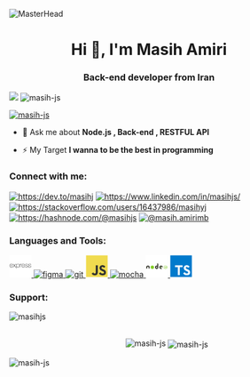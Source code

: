 ![MasterHead](https://i0.wp.com/nextflow.in.th/wp-content/uploads/Node-JS-Banner.jpg?ssl=1)
<h1 align="center">Hi 👋, I'm Masih Amiri</h1>
<h3 align="center">Back-end developer from Iran</h3>
<img src="https://media3.giphy.com/media/xT9IgzoKnwFNmISR8I/giphy.gif?cid=790b761146ded448eaafc646d85e541810e654a95c577a82&rid=giphy.gif&ct=g" />

<img src="https://komarev.com/ghpvc/?username=masih-js&label=Profile%20views&color=0e75b6&style=flat" alt="masih-js" />

<p align="left"> <a href="https://github.com/ryo-ma/github-profile-trophy"><img src="https://github-profile-trophy.vercel.app/?username=masih-js" alt="masih-js" /></a> </p>

- 💬 Ask me about **Node.js , Back-end , RESTFUL API**

- ⚡ My Target **I wanna to be the best in programming**

<h3 align="left">Connect with me:</h3>
<p align="left">
<a href="https://dev.to/https://dev.to/masihj" target="blank"><img align="center" src="https://raw.githubusercontent.com/rahuldkjain/github-profile-readme-generator/master/src/images/icons/Social/devto.svg" alt="https://dev.to/masihj" height="30" width="40" /></a>
<a href="https://linkedin.com/in/https://www.linkedin.com/in/masihjs/" target="blank"><img align="center" src="https://raw.githubusercontent.com/rahuldkjain/github-profile-readme-generator/master/src/images/icons/Social/linked-in-alt.svg" alt="https://www.linkedin.com/in/masihjs/" height="30" width="40" /></a>
<a href="https://stackoverflow.com/users/https://stackoverflow.com/users/16437986/masihyj" target="blank"><img align="center" src="https://raw.githubusercontent.com/rahuldkjain/github-profile-readme-generator/master/src/images/icons/Social/stack-overflow.svg" alt="https://stackoverflow.com/users/16437986/masihyj" height="30" width="40" /></a>
<a href="https://hashnode.com/https://hashnode.com/@masihjs" target="blank"><img align="center" src="https://raw.githubusercontent.com/rahuldkjain/github-profile-readme-generator/master/src/images/icons/Social/hashnode.svg" alt="https://hashnode.com/@masihjs" height="30" width="40" /></a>
<a href="https://medium.com/@masih.amirimb" target="blank"><img align="center" src="https://raw.githubusercontent.com/rahuldkjain/github-profile-readme-generator/master/src/images/icons/Social/medium.svg" alt="@masih.amirimb" height="30" width="40" /></a>
</p>

<h3 align="left">Languages and Tools:</h3>
<p align="left"> <a href="https://expressjs.com" target="_blank" rel="noreferrer"> <img src="https://raw.githubusercontent.com/devicons/devicon/master/icons/express/express-original-wordmark.svg" alt="express" width="40" height="40"/> </a> <a href="https://www.figma.com/" target="_blank" rel="noreferrer"> <img src="https://www.vectorlogo.zone/logos/figma/figma-icon.svg" alt="figma" width="40" height="40"/> </a> <a href="https://git-scm.com/" target="_blank" rel="noreferrer"> <img src="https://www.vectorlogo.zone/logos/git-scm/git-scm-icon.svg" alt="git" width="40" height="40"/> </a> <a href="https://developer.mozilla.org/en-US/docs/Web/JavaScript" target="_blank" rel="noreferrer"> <img src="https://raw.githubusercontent.com/devicons/devicon/master/icons/javascript/javascript-original.svg" alt="javascript" width="40" height="40"/> </a> <a href="https://mochajs.org" target="_blank" rel="noreferrer"> <img src="https://www.vectorlogo.zone/logos/mochajs/mochajs-icon.svg" alt="mocha" width="40" height="40"/> </a> <a href="https://nodejs.org" target="_blank" rel="noreferrer"> <img src="https://raw.githubusercontent.com/devicons/devicon/master/icons/nodejs/nodejs-original-wordmark.svg" alt="nodejs" width="40" height="40"/> </a> <a href="https://www.typescriptlang.org/" target="_blank" rel="noreferrer"> <img src="https://raw.githubusercontent.com/devicons/devicon/master/icons/typescript/typescript-original.svg" alt="typescript" width="40" height="40"/> </a> </p>

<h3 align="left">Support:</h3>
<p><a href="https://www.buymeacoffee.com/masihjs"> <img align="left" src="https://cdn.buymeacoffee.com/buttons/v2/default-yellow.png" height="50" width="210" alt="masihjs" /></a></p><br><br>

<p><img align="left" src="https://github-readme-stats.vercel.app/api/top-langs?username=masih-js&show_icons=true&locale=en&layout=compact" alt="masih-js" /></p>

<p>&nbsp;<img align="center" src="https://github-readme-stats.vercel.app/api?username=masih-js&show_icons=true&locale=en" alt="masih-js" /></p>

<p><img align="center" src="https://github-readme-streak-stats.herokuapp.com/?user=masih-js&" alt="masih-js" /></p>

